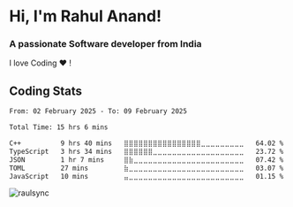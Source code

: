 <h1> Hi, I'm Rahul Anand!</h1>
<h3 align="left">A passionate Software developer from India</h3>

I love Coding ❤ !

<h2>Coding Stats</h2>

<!--START_SECTION:waka-->

```txt
From: 02 February 2025 - To: 09 February 2025

Total Time: 15 hrs 6 mins

C++          9 hrs 40 mins   ⣿⣿⣿⣿⣿⣿⣿⣿⣿⣿⣿⣿⣿⣿⣿⣿⣀⣀⣀⣀⣀⣀⣀⣀⣀   64.02 %
TypeScript   3 hrs 34 mins   ⣿⣿⣿⣿⣿⣿⣀⣀⣀⣀⣀⣀⣀⣀⣀⣀⣀⣀⣀⣀⣀⣀⣀⣀⣀   23.72 %
JSON         1 hr 7 mins     ⣿⣷⣀⣀⣀⣀⣀⣀⣀⣀⣀⣀⣀⣀⣀⣀⣀⣀⣀⣀⣀⣀⣀⣀⣀   07.42 %
TOML         27 mins         ⣷⣀⣀⣀⣀⣀⣀⣀⣀⣀⣀⣀⣀⣀⣀⣀⣀⣀⣀⣀⣀⣀⣀⣀⣀   03.07 %
JavaScript   10 mins         ⣤⣀⣀⣀⣀⣀⣀⣀⣀⣀⣀⣀⣀⣀⣀⣀⣀⣀⣀⣀⣀⣀⣀⣀⣀   01.15 %
```

<!--END_SECTION:waka-->



<!-- GitHub stats from https://github.com/anuraghazra/github-readme-stats
#### Github Stats
![](https://github-readme-stats.vercel.app/api?username=rahul00154&theme=radical&hide_border=false&include_all_commits=true&count_private=true)<br/>

-->
<p><img align="center" src="https://github-readme-stats.vercel.app/api/top-langs?username=raulsync&show_icons=true&locale=en&layout=compact" alt="raulsync" /></p>


